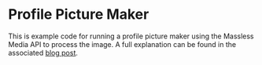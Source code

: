 # Profile Picture Maker

This is example code for running a profile picture maker using the Massless Media API to process the image.
A full explanation can be found in the associated [blog post](https://massless.io/blog/building-a-profile-picture-maker-with-the-massless-media-api/).
